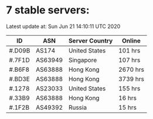 # 7 stable servers:

Latest update at: Sun Jun 21 14:10:11 UTC 2020

| ID | ASN | Server Country | Online |
| -- | --- | -------------- | ------ |
| #.D09B | AS174 | United States | 101 hrs |
| #.7F1D | AS63949 | Singapore | 107 hrs |
| #.B6F8 | AS63888 | Hong Kong | 2670 hrs |
| #.BD3E | AS63888 | Hong Kong | 3739 hrs |
| #.1278 | AS23033 | United States | 155 hrs |
| #.33B9 | AS63888 | Hong Kong | 16 hrs |
| #.1F2B | AS49392 | Russia | 15 hrs |

